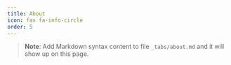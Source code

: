 ```yaml
---
title: About
icon: fas fa-info-circle
order: 5
---
```



> **Note**: Add Markdown syntax content to file `_tabs/about.md` and it will show up on this page.
